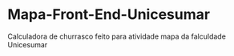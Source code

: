 # Mapa-Front-End-Unicesumar
Calculadora de churrasco feito para atividade mapa da falculdade Unicesumar
